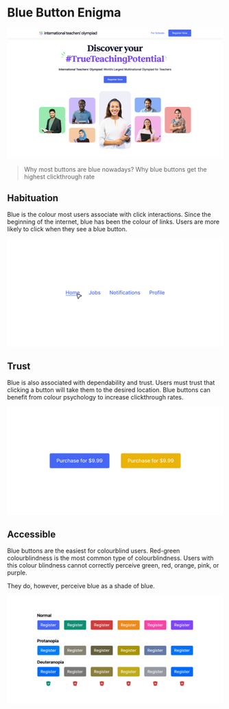 # Blue Button Enigma

![Desktop Version.png](/Assets/Guidelines/BlueEnigma/Desktop_Version.png)

> Why most buttons are blue nowadays? Why blue buttons get the highest clickthrough rate

## Habituation

Blue is the colour most users associate with click interactions. Since the beginning of the internet, blue has been the colour of links. Users are more likely to click when they see a blue button.

![Frame 6527.png](/Assets/Guidelines/BlueEnigma/Frame_6527.png)

## Trust

Blue is also associated with dependability and trust. Users must trust that clicking a button will take them to the desired location. Blue buttons can benefit from colour psychology to increase clickthrough rates.

![Frame 6528.png](/Assets/Guidelines/BlueEnigma/Frame_6528.png)

## Accessible

Blue buttons are the easiest for colourblind users. Red-green colourblindness is the most common type of colourblindness. Users with this colour blindness cannot correctly perceive green, red, orange, pink, or purple.

They do, however, perceive blue as a shade of blue.

![Frame 6529.png](/Assets/Guidelines/BlueEnigma/Frame_6529.png)
